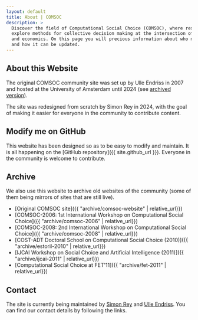 ```yaml
---
layout: default
title: About | COMSOC
description: >
  Discover the field of Computational Social Choice (COMSOC), where researchers
  explore methods for collective decision making at the intersection of computer science
  and economics. On this page you will precious information about who made this website
  and how it can be updated.
---
```


<section markdown="1">

# About this Website

The original COMSOC community site was set up by Ulle Endriss in 2007 
and hosted at the University of Amsterdam until 2024 (see [archived version](archive/comsoc-website)). 

The site was redesigned from scratch by Simon Rey in 2024, 
with the goal of making it easier for everyone in the community to contribute content.

</section>

<section markdown="1" id="modify">

## Modify me on GitHub

This website has been designed so as to be easy to modify and maintain. 
It is all happening on the [GitHub repository]({{ site.github_url }}). 
Everyone in the community is welcome to contribute.

</section>

<section markdown="1" id="archive">

## Archive

We also use this website to archive old websites of the community (some of them being mirrors of sites that are still live).

- [Original COMSOC site]({{ "archive/comsoc-website" | relative_url}})
- [COMSOC-2006: 1st International Workshop on Computational Social Choice]({{ "archive/comsoc-2006" | relative_url}})
- [COMSOC-2008: 2nd International Workshop on Computational Social Choice]({{ "archive/comsoc-2008" | relative_url}})
- [COST-ADT Doctoral School on Computational Social Choice (2010)]({{ "archive/estoril-2010" | relative_url}})
- [IJCAI Workshop on Social Choice and Artificial Intelligence (2011)]({{ "archive/ijcai-2011" | relative_url}})
- [Computational Social Choice at FET'11]({{ "archive/fet-2011" | relative_url}})

</section>

<section markdown="1" id="contact">

## Contact

The site is currently being maintained by [Simon Rey](https://simonrey.fr/) and [Ulle Endriss](https://staff.science.uva.nl/u.endriss/). 
You can find our contact details by following the links.

</section>


